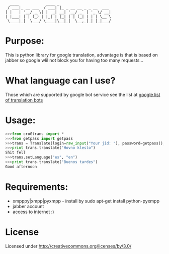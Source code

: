 	  ____            ____ _                       
	 / ___|_ __ ___  / ___| |_ _ __ __ _ _ __  ___ 
	| |   | '__/ _ \| |  _| __| '__/ _` | '_ \/ __|
	| |___| | | (_) | |_| | |_| | | (_| | | | \__ \
	 \____|_|  \___/ \____|\__|_|  \__,_|_| |_|___/
	                                               
Purpose:
========
This is python library for google translation, 
advantage is that is based on jabber so google 
wlil not block you for having too many requests...

What language can I use?
========================
Those which are supported by google bot service
see the list at [google list of translation bots](http://goo.gl/UYPNB)
	
Usage:
===== 
```python
>>>from croGtrans import *
>>>from getpass import getpass
>>>trans = Translate(login=raw_input("Your jid: "), password=getpass(), languageFrom="cs", languageTo="en")
>>>print trans.translate("Hovno kleslo")
Shit fell
>>>trans.setLanguage("es", "en")
>>>print trans.translate("Buenos tardes")
Good afternoon
```


Requirements:
=============

- xmpppy|xmpp|pyxmpp - install by sudo apt-get install python-pyxmpp
- jabber account
- access to internet :)

License
=======
Licensed under http://creativecommons.org/licenses/by/3.0/

